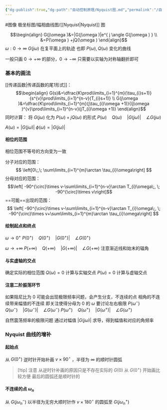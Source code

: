 ```yaml
---
{"dg-publish":true,"dg-path":"自动控制原理/Nyquist图.md","permalink":"/自动控制原理/Nyquist图/","dgPassFrontmatter":true,"noteIcon":"","created":"2024-05-01T22:32:04.000+08:00","updated":"2024-05-18T21:25:25.208+08:00"}
---
```


#图像 
极坐标图/幅相曲线图/[[Nyquist\|Nyquist]] 图

$$\begin{align}
G(j\omega )&=|G(j\omega )|e^{ j \angle G(j\omega ) } \\
&=P(\omega ) +jQ(\omega )
\end{align}$$
$\omega: 0\to \infty$  $G(j\omega)$ 在复平面上的轨迹
也即 $P(\omega),Q(\omega)$ 变化的曲线

一般只画 $0\to +\infty$ 的部分，$0\to -\infty$ 只需要以实轴为对称轴翻折即可

### 基本的画法
[[传递函数\|传递函数的尾1形式]]：
$$\begin{align}
G(s)&=\dfrac{K\prod\limits_{i=1}^{m}(\tau_{i}s+1)}{s^{v}\prod\limits_{i=1}^{n-v}(T_{i}s+1)} \\
G(j\omega )&=\dfrac{K\prod\limits_{i=1}^{m}(j\tau_{i}\omega +1)}{(j\omega )^{v}\prod\limits_{i=1}^{n-v}(jT_{i}\omega +1)}
\end{align}$$
同时计算：
将 $G(j\omega)$ 化为 $P(\omega ) +jQ(\omega )$ 的形式
$P(\omega)\quad Q(\omega)\quad |G(j\omega)|\quad \angle G(j\omega)$

$A(\omega)=|G(j\omega)|$
$\phi(\omega)=|G(j\omega)|$
#### 相位的范围
相位范围不等号的方向变为一致

分子对应的范围：
$$
\left[0\;,\; \sum\limits_{i=1}^{m}\arctan \tau_{i}\omega\right]
$$
分母对应的范围：
$$\left[ -90^{\circ}\times v-\sum\limits_{i=1}^{n-v}\arctan T_{i}\omega\;, \; -90^{\circ}\times v\right]$$
==可能==出现的范围：
$$
\left[ -90^{\circ}\times v-\sum\limits_{i=1}^{n-v}\arctan T_{i}\omega\;, \; -90^{\circ}\times v+\sum\limits_{i=1}^{m}\arctan \tau_{i}\omega\right]
$$

#### 绘制起点和终点 
$\omega \to 0^{+}$
$P(0^{+})\quad Q(0^{+})\quad |G(0^{+})|\quad \angle G(0^{+})$

$\omega \to +\infty$
$P(+\infty)\quad Q(+\infty)\quad |G(+\infty)|\quad \angle G(+\infty)$
注意渐近线和始末的辐角
#### 与实虚轴的交点
确定实际的相位范围
$Q(\omega)=0$ 计算与实轴交点
$P(\omega)=0$ 计算与虚轴交点

#### 注意二阶振荡环节
如果阻尼比为 0
可能会出现极限频率问题，会产生分支，不连续的点
相角的不连续带来幅值的不连续
即关注使得分母为 0 的 $\omega$
要讨论左右极限
$P(\omega^{-})\quad Q(\omega^{-})\quad |G(\omega^{-})|\quad \angle G(\omega^{-})$
$P(\omega^{+})\quad Q(\omega^{+})\quad |G(\omega^{+})|\quad \angle G(\omega^{+})$

自然震荡频率的极限问题
通过对幅值 $\left\lvert  G(j\omega) \right\rvert$ 求导，得到幅值和对应的角频率

### Nyquist 曲线的增补

#### 起始点
从 $G(0^{+})$ 逆时针开始补画 $v\times 90^{\circ}$ ，半径为 $\infty$ 的顺时针圆弧
>[!tip] 注意
>从逆时针补画的原因只是不存在实际的 $G(0)$
>从 $G(0^{+})$ 开始画比较方便
>最后的圆弧还是顺时针的
#### 不连续的点 $\omega_{n}$
从 $G(j\omega_{n}^{-})$ 以半径为无穷大顺时针作 $v\times 180^{\circ}$ 的圆弧至 $G(j\omega_{n}^{+})$

